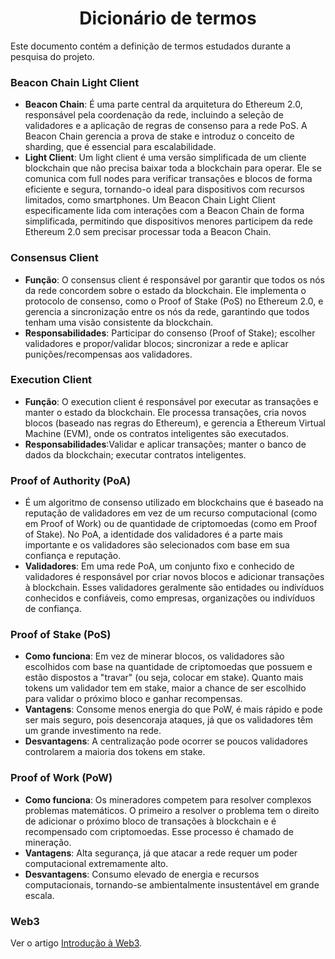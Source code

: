 <h1 align="center">Dicionário de termos</h1>

Este documento contém a definição de termos estudados durante a pesquisa do projeto.

### Beacon Chain Light Client
* **Beacon Chain**: É uma parte central da arquitetura do Ethereum 2.0, responsável pela coordenação da rede, incluindo a seleção de validadores e a aplicação de regras de consenso para a rede PoS. A Beacon Chain gerencia a prova de stake e introduz o conceito de sharding, que é essencial para escalabilidade.
* **Light Client**: Um light client é uma versão simplificada de um cliente blockchain que não precisa baixar toda a blockchain para operar. Ele se comunica com full nodes para verificar transações e blocos de forma eficiente e segura, tornando-o ideal para dispositivos com recursos limitados, como smartphones. Um Beacon Chain Light Client especificamente lida com interações com a Beacon Chain de forma simplificada, permitindo que dispositivos menores participem da rede Ethereum 2.0 sem precisar processar toda a Beacon Chain.

### Consensus Client
* **Função**: O consensus client é responsável por garantir que todos os nós da rede concordem sobre o estado da blockchain. Ele implementa o protocolo de consenso, como o Proof of Stake (PoS) no Ethereum 2.0, e gerencia a sincronização entre os nós da rede, garantindo que todos tenham uma visão consistente da blockchain.
* **Responsabilidades**: Participar do consenso (Proof of Stake); escolher validadores e propor/validar blocos; sincronizar a rede e aplicar punições/recompensas aos validadores.

### Execution Client
* **Função**: O execution client é responsável por executar as transações e manter o estado da blockchain. Ele processa transações, cria novos blocos (baseado nas regras do Ethereum), e gerencia a Ethereum Virtual Machine (EVM), onde os contratos inteligentes são executados.
* **Responsabilidades**:Validar e aplicar transações; manter o banco de dados da blockchain; executar contratos inteligentes.

### Proof of Authority (PoA)
* É um algoritmo de consenso utilizado em blockchains que é baseado na reputação de validadores em vez de um recurso computacional (como em Proof of Work) ou de quantidade de criptomoedas (como em Proof of Stake). No PoA, a identidade dos validadores é a parte mais importante e os validadores são selecionados com base em sua confiança e reputação.
* **Validadores**: Em uma rede PoA, um conjunto fixo e conhecido de validadores é responsável por criar novos blocos e adicionar transações à blockchain. Esses validadores geralmente são entidades ou indivíduos conhecidos e confiáveis, como empresas, organizações ou indivíduos de confiança.

### Proof of Stake (PoS)
* **Como funciona**: Em vez de minerar blocos, os validadores são escolhidos com base na quantidade de criptomoedas que possuem e estão dispostos a "travar" (ou seja, colocar em stake). Quanto mais tokens um validador tem em stake, maior a chance de ser escolhido para validar o próximo bloco e ganhar recompensas.
* **Vantagens**: Consome menos energia do que PoW, é mais rápido e pode ser mais seguro, pois desencoraja ataques, já que os validadores têm um grande investimento na rede.
* **Desvantagens**: A centralização pode ocorrer se poucos validadores controlarem a maioria dos tokens em stake.

### Proof of Work (PoW)
* **Como funciona**: Os mineradores competem para resolver complexos problemas matemáticos. O primeiro a resolver o problema tem o direito de adicionar o próximo bloco de transações à blockchain e é recompensado com criptomoedas. Esse processo é chamado de mineração.
* **Vantagens**: Alta segurança, já que atacar a rede requer um poder computacional extremamente alto.
* **Desvantagens**: Consumo elevado de energia e recursos computacionais, tornando-se ambientalmente insustentável em grande escala.

### Web3
Ver o artigo [Introdução à Web3](https://ethereum.org/pt-br/web3/).